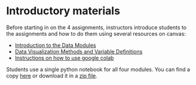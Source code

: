 # Introductory materials

Before starting in on the 4 assignments, instructors introduce students to the assignments and how to do them using several resources on canvas:

- [Introduction to the Data Modules](https://lor.instructure.com/resources/88a487c147be435392db520bcc23d424)
- [Data Visualization Methods and Variable Definitions](https://lor.instructure.com/resources/ec01f11d21b944f7bfc7a31b7114014d)
- [Instructions on how to use google colab](https://lor.instructure.com/resources/27dd96d0c4fd4354836fb63e667f6442)

Students use a single python notebook for all four modules.  You can find a copy <a href="https://colab.research.google.com/drive/1KvnJDTXjggX-Q_KvJAr23R4XfVML0I9K?usp=sharing">here</a> or download it in a [zip file](completed_module/components/socy34_module.zip).
